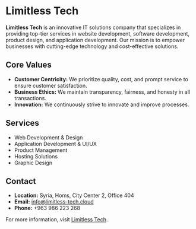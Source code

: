 # Limitless Tech

**Limitless Tech** is an innovative IT solutions company that specializes in providing top-tier services in website development, software development, product design, and application development. Our mission is to empower businesses with cutting-edge technology and cost-effective solutions.

## Core Values
- **Customer Centricity:** We prioritize quality, cost, and prompt service to ensure customer satisfaction.
- **Business Ethics:** We maintain transparency, fairness, and honesty in all transactions.
- **Innovation:** We continuously strive to innovate and improve processes.

## Services
- Web Development & Design
- Application Development & UI/UX
- Product Management
- Hosting Solutions
- Graphic Design

## Contact
- **Location:** Syria, Homs, City Center 2, Office 404
- **Email:** info@limitless-tech.cloud
- **Phone:** +963 986 223 268

For more information, visit [Limitless Tech](https://limitless-tech.cloud/).
